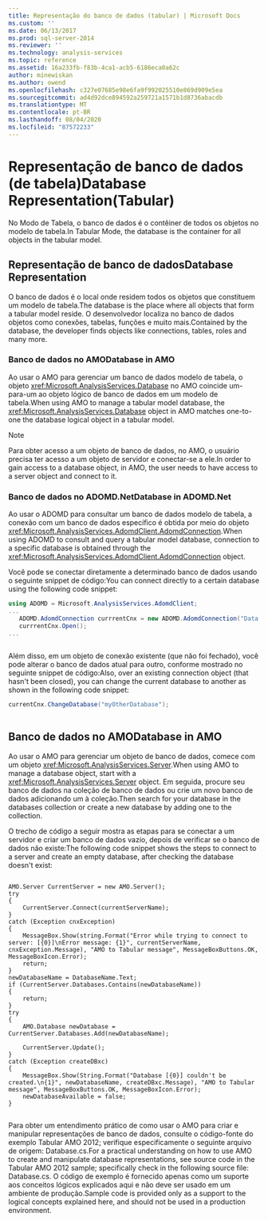 ```yaml
---
title: Representação do banco de dados (tabular) | Microsoft Docs
ms.custom: ''
ms.date: 06/13/2017
ms.prod: sql-server-2014
ms.reviewer: ''
ms.technology: analysis-services
ms.topic: reference
ms.assetid: 16a233fb-f83b-4ca1-acb5-6186eca0a62c
author: minewiskan
ms.author: owend
ms.openlocfilehash: c327e07685e98e6fa9f992025510e869d909e5ea
ms.sourcegitcommit: ad4d92dce894592a259721a1571b1d8736abacdb
ms.translationtype: MT
ms.contentlocale: pt-BR
ms.lasthandoff: 08/04/2020
ms.locfileid: "87572233"
---
```

# <a name="database-representationtabular"></a><span data-ttu-id="ae072-102">Representação de banco de dados (de tabela)</span><span class="sxs-lookup"><span data-stu-id="ae072-102">Database Representation(Tabular)</span></span>
  <span data-ttu-id="ae072-103">No Modo de Tabela, o banco de dados é o contêiner de todos os objetos no modelo de tabela.</span><span class="sxs-lookup"><span data-stu-id="ae072-103">In Tabular Mode, the database is the container for all objects in the tabular model.</span></span>  
  
## <a name="database-representation"></a><span data-ttu-id="ae072-104">Representação de banco de dados</span><span class="sxs-lookup"><span data-stu-id="ae072-104">Database Representation</span></span>  
 <span data-ttu-id="ae072-105">O banco de dados é o local onde residem todos os objetos que constituem um modelo de tabela.</span><span class="sxs-lookup"><span data-stu-id="ae072-105">The database is the place where all objects that form a tabular model reside.</span></span> <span data-ttu-id="ae072-106">O desenvolvedor localiza no banco de dados objetos como conexões, tabelas, funções e muito mais.</span><span class="sxs-lookup"><span data-stu-id="ae072-106">Contained by the database, the developer finds objects like connections, tables, roles and many more.</span></span>  
  
### <a name="database-in-amo"></a><span data-ttu-id="ae072-107">Banco de dados no AMO</span><span class="sxs-lookup"><span data-stu-id="ae072-107">Database in AMO</span></span>  
 <span data-ttu-id="ae072-108">Ao usar o AMO para gerenciar um banco de dados modelo de tabela, o objeto <xref:Microsoft.AnalysisServices.Database> no AMO coincide um-para-um ao objeto lógico de banco de dados em um modelo de tabela.</span><span class="sxs-lookup"><span data-stu-id="ae072-108">When using AMO to manage a tabular model database, the <xref:Microsoft.AnalysisServices.Database> object in AMO matches one-to-one the database logical object in a tabular model.</span></span>  
  
> [!NOTE]  
>  <span data-ttu-id="ae072-109">Para obter acesso a um objeto de banco de dados, no AMO, o usuário precisa ter acesso a um objeto de servidor e conectar-se a ele.</span><span class="sxs-lookup"><span data-stu-id="ae072-109">In order to gain access to a database object, in AMO, the user needs to have access to a server object and connect to it.</span></span>  
  
### <a name="database-in-adomdnet"></a><span data-ttu-id="ae072-110">Banco de dados no ADOMD.Net</span><span class="sxs-lookup"><span data-stu-id="ae072-110">Database in ADOMD.Net</span></span>  
 <span data-ttu-id="ae072-111">Ao usar o ADOMD para consultar um banco de dados modelo de tabela, a conexão com um banco de dados específico é obtida por meio do objeto <xref:Microsoft.AnalysisServices.AdomdClient.AdomdConnection>.</span><span class="sxs-lookup"><span data-stu-id="ae072-111">When using ADOMD to consult and query a tabular model database, connection to a specific database is obtained through the <xref:Microsoft.AnalysisServices.AdomdClient.AdomdConnection> object.</span></span>  
  
 <span data-ttu-id="ae072-112">Você pode se conectar diretamente a determinado banco de dados usando o seguinte snippet de código:</span><span class="sxs-lookup"><span data-stu-id="ae072-112">You can connect directly to a certain database using the following code snippet:</span></span>  
  
```csharp  
using ADOMD = Microsoft.AnalysisServices.AdomdClient;  
...  
   ADOMD.AdomdConnection currrentCnx = new ADOMD.AdomdConnection("Data Source=<<server\instance>>;Catalog=<<database>>");  
   currrentCnx.Open();  
...  
  
```  
  
 <span data-ttu-id="ae072-113">Além disso, em um objeto de conexão existente (que não foi fechado), você pode alterar o banco de dados atual para outro, conforme mostrado no seguinte snippet de código:</span><span class="sxs-lookup"><span data-stu-id="ae072-113">Also, over an existing connection object (that hasn't been closed), you can change the current database to another as shown in the following code snippet:</span></span>  
  
```csharp  
currentCnx.ChangeDatabase("myOtherDatabase");  
  
```  
  
## <a name="database-in-amo"></a><span data-ttu-id="ae072-114">Banco de dados no AMO</span><span class="sxs-lookup"><span data-stu-id="ae072-114">Database in AMO</span></span>  
 <span data-ttu-id="ae072-115">Ao usar o AMO para gerenciar um objeto de banco de dados, comece com um objeto <xref:Microsoft.AnalysisServices.Server>.</span><span class="sxs-lookup"><span data-stu-id="ae072-115">When using AMO to manage a database object, start with a <xref:Microsoft.AnalysisServices.Server> object.</span></span> <span data-ttu-id="ae072-116">Em seguida, procure seu banco de dados na coleção de banco de dados ou crie um novo banco de dados adicionando um à coleção.</span><span class="sxs-lookup"><span data-stu-id="ae072-116">Then search for your database in the databases collection or create a new database by adding one to the collection.</span></span>  
  
 <span data-ttu-id="ae072-117">O trecho de código a seguir mostra as etapas para se conectar a um servidor e criar um banco de dados vazio, depois de verificar se o banco de dados não existe:</span><span class="sxs-lookup"><span data-stu-id="ae072-117">The following code snippet shows the steps to connect to a server and create an empty database, after checking the database doesn't exist:</span></span>  
  
```  
  
AMO.Server CurrentServer = new AMO.Server();  
try  
{  
    CurrentServer.Connect(currentServerName);  
}  
catch (Exception cnxException)  
{  
    MessageBox.Show(string.Format("Error while trying to connect to server: [{0}]\nError message: {1}", currentServerName, cnxException.Message), "AMO to Tabular message", MessageBoxButtons.OK, MessageBoxIcon.Error);  
    return;  
}  
newDatabaseName = DatabaseName.Text;  
if (CurrentServer.Databases.Contains(newDatabaseName))  
{  
    return;  
}  
try  
{  
    AMO.Database newDatabase = CurrentServer.Databases.Add(newDatabaseName);  
  
    CurrentServer.Update();  
}  
catch (Exception createDBxc)  
{  
    MessageBox.Show(String.Format("Database [{0}] couldn't be created.\n{1}", newDatabaseName, createDBxc.Message), "AMO to Tabular message", MessageBoxButtons.OK, MessageBoxIcon.Error);  
    newDatabaseAvailable = false;  
}  
  
```  
  
 <span data-ttu-id="ae072-118">Para obter um entendimento prático de como usar o AMO para criar e manipular representações de banco de dados, consulte o código-fonte do exemplo Tabular AMO 2012; verifique especificamente o seguinte arquivo de origem: Database.cs.</span><span class="sxs-lookup"><span data-stu-id="ae072-118">For a practical understanding on how to use AMO to create and manipulate database representations, see source code in the Tabular AMO 2012 sample; specifically check in the following source file: Database.cs.</span></span> <span data-ttu-id="ae072-119">O código de exemplo é fornecido apenas como um suporte aos conceitos lógicos explicados aqui e não deve ser usado em um ambiente de produção.</span><span class="sxs-lookup"><span data-stu-id="ae072-119">Sample code is provided only as a support to the logical concepts explained here, and should not be used in a production environment.</span></span>  
  
  
